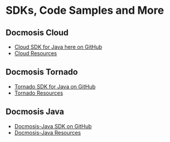 # SDKs, Code Samples and More


## Docmosis Cloud
 - [Cloud SDK for Java here on GitHub]()
 - [Cloud Resources](https://resources.docmosis.com/)


## Docmosis Tornado
- [Tornado SDK for Java on GitHub]()
- [Tornado Resources](https://resources.docmosis.com/)

## Docmosis Java
- [Docmosis-Java SDK on GitHub]()
- [Docmosis-Java Resources](https://resources.docmosis.com/)

